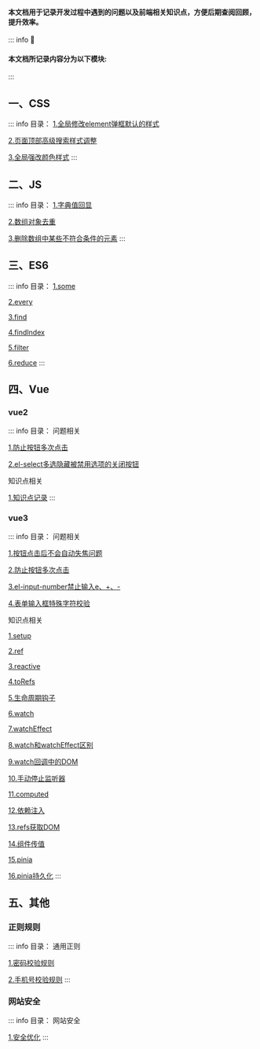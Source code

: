 #### 本文档用于记录开发过程中遇到的问题以及前端相关知识点，方便后期查阅回顾，提升效率。

::: info :tada:
  #### 本文档所记录内容分为以下模块:
:::

## 一、CSS
::: info 目录：
  [1.全局修改element弹框默认的样式](./frontend/css/css-question.html#全局修改element弹框默认的样式)

  [2.页面顶部高级搜索样式调整](./frontend/css/css-question.html#页面顶部高级搜索样式调整)

  [3.全局强改颜色样式](./frontend/css/css-question.html#全局强改颜色样式)
:::

## 二、JS
::: info 目录：
  [1.字典值回显](./frontend/js/js-method.html#字典值回显)

  [2.数组对象去重](./frontend/js/js-method.html#数组对象去重)

  [3.删除数组中某些不符合条件的元素](./frontend/js/js-method.html#删除数组中某些不符合条件的元素)
:::

## 三、ES6
::: info 目录：
  [1.some](./frontend/es6/es6-arr.html#some)

  [2.every](./frontend/es6/es6-arr.html#every)

  [3.find](./frontend/es6/es6-arr.html#find)

  [4.findIndex](./frontend/es6/es6-arr.html#findindex)

  [5.filter](./frontend/es6/es6-arr.html#filter)

  [6.reduce](./frontend/es6/es6-arr.html#reduce)
:::

## 四、Vue
### vue2
::: info 目录：
  问题相关

  [1.防止按钮多次点击](./frontend/vue/vue-question.html#防止按钮多次点击)

  [2.el-select多选隐藏被禁用选项的关闭按钮](./frontend/vue/vue-question.html#el-select多选隐藏被禁用选项的关闭按钮)

  知识点相关

  [1.知识点记录](./frontend/vue/vue-study.md)
:::
### vue3
::: info 目录：
  问题相关

  [1.按钮点击后不会自动失焦问题](./frontend/vue/vue3-question.html#按钮点击后不会自动失焦问题)

  [2.防止按钮多次点击](./frontend/vue/vue3-question.html#防止按钮多次点击)

  [3.el-input-number禁止输入e、+、-](./frontend/vue/vue3-question.html#el-input-number禁止输入e、-、)

  [4.表单输入框特殊字符校验](./frontend/vue/vue3-question.html#表单输入框特殊字符校验)

  知识点相关

  [1.setup](./frontend/vue/vue3-study.html#setup)

  [2.ref](./frontend/vue/vue3-study.html#ref)

  [3.reactive](./frontend/vue/vue3-study.html#reactive)

  [4.toRefs](./frontend/vue/vue3-study.html#torefs)

  [5.生命周期钩子](./frontend/vue/vue3-study.html#生命周期钩子)

  [6.watch](./frontend/vue/vue3-study.html#watch)

  [7.watchEffect](./frontend/vue/vue3-study.html#watcheffect)

  [8.watch和watchEffect区别](./frontend/vue/vue3-study.html#watch-和-watcheffect-区别)

  [9.watch回调中的DOM](./frontend/vue/vue3-study.html#watch-回调中的-dom)

  [10.手动停止监听器](./frontend/vue/vue3-study.html#手动停止监听器)

  [11.computed](./frontend/vue/vue3-study.html#computed)

  [12.依赖注入](./frontend/vue/vue3-study.html#依赖注入)

  [13.refs获取DOM](./frontend/vue/vue3-study.html#refs-获取-dom)

  [14.组件传值](./frontend/vue/vue3-study.html#组件传值)

  [15.pinia](./frontend/vue/vue3-study.html#pinia)

  [16.pinia持久化](./frontend/vue/vue3-study.html#pinia-持久化)
:::

## 五、其他
### 正则规则
::: info 目录：
  通用正则

  [1.密码校验规则](./other/regular/regular-check.html#密码校验规则)

  [2.手机号校验规则](./other/regular/regular-check.html#手机号校验规则)
:::
### 网站安全
::: info 目录：
  网站安全

  [1.安全优化](./other/safety/safety.html#安全优化)
:::